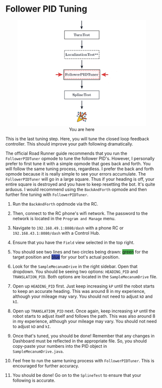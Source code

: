 # Follower PID Tuning

<figure align="center">
    <img src="./assets/you-are-here/YouAreHere-FollowerPIDTuning-quarter.png" alt="You are on the follower pid tuning step">
    <figcaption class="mt-2 text-gray-600 text-center">You are here</figcaption>
</figure>

This is the last tuning step. Here, you will tune the closed loop feedback controller. This should improve your path following dramatically.

The official Road Runner guide recommends that you run the `FollowerPIDTuner` opmode to tune the follower PID's. However, I personally prefer to first tune it with a simple opmode that goes back and forth. You will follow the same tuning process, regardless. I prefer the back and forth opmode because it is really simple to see your errors accumulate. The `FollowerPIDTuner` will go in a large square. Thus if your heading is off, your entire square is destroyed and you have to keep resetting the bot. It's quite arduous. I would recommend using the `BackAndForth` opmode and then further fine tuning with `FollowerPIDTuner`.

1. Run the `BackAndForth` opdmode via the RC.

2. Then, connect to the RC phone's wifi network. The password to the network is located in the `Program and Manage` menu.

3. Navigate to `192.168.49.1:8080/dash` with a phone RC or `192.168.43.1:8080/dash` with a Control Hub.

4. Ensure that you have the `Field` view selected in the top right.

5. You should see two lines and two circles being drawn: <span style="background: #4CAF50;" class="px-1 md:px-2 py-1 mb:pb-2 text-black rounded">green</span> for the target position and <span style="background: #3F51B5;" class="px-1 md:px-2 py-1 text-white rounded">blue</span> for your bot's actual position.

6. Look for the `SampleMecanumDrive` in the right sidebar. Open that dropdown. You should be seeing two options: `HEADING_PID` and `TRANSLATION_PID`. Both options are located in the `SampleMecanumDrive` file.

7. Open up `HEADING_PID` first. Just keep increasing `kP` until the robot starts to keep an accurate heading. This was around 8 in my experience, although your mileage may vary. You should not need to adjust `kD` and `kI`.

8. Open up `TRANSLATION_PID` next. Once again, keep increasing `kP` until the robot starts to adjust itself and follows the path. This was also around 8 in my experience, although your mileage may vary. You should not need to adjust `kD` and `kI`.

9. Once that's tuned, you should be done! Remember that any changes in Dashboard must be reflected in the appropriate file. So, you should copy-paste your numbers into the PID object in `SampleMecanumDrive.java`.

10. Feel free to run the same tuning process with `FollowerPIDTuner`. This is encouraged for further accuracy.

11. You should be done! Go on to the `SplineTest` to ensure that your following is accurate.
